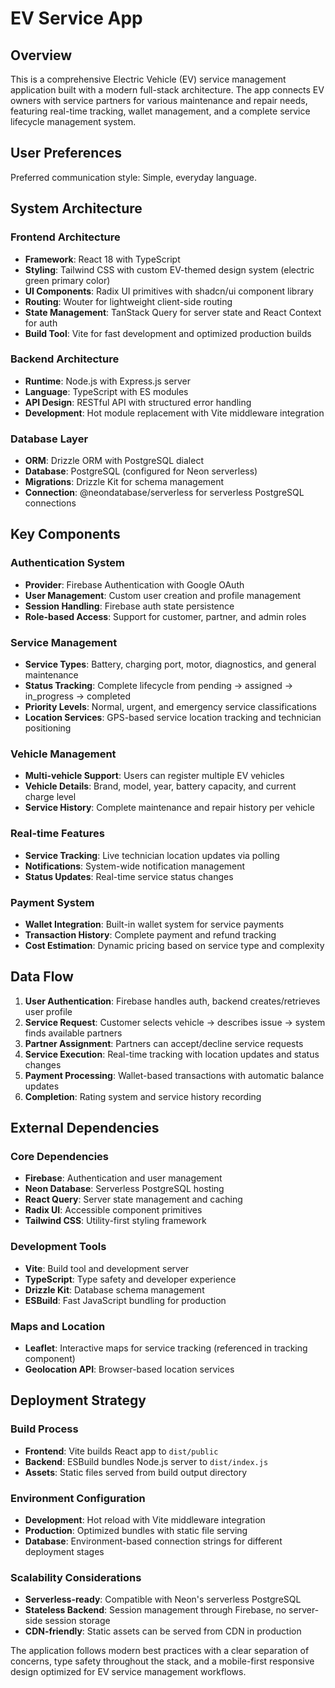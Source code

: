 # EV Service App

## Overview

This is a comprehensive Electric Vehicle (EV) service management application built with a modern full-stack architecture. The app connects EV owners with service partners for various maintenance and repair needs, featuring real-time tracking, wallet management, and a complete service lifecycle management system.

## User Preferences

Preferred communication style: Simple, everyday language.

## System Architecture

### Frontend Architecture
- **Framework**: React 18 with TypeScript
- **Styling**: Tailwind CSS with custom EV-themed design system (electric green primary color)
- **UI Components**: Radix UI primitives with shadcn/ui component library
- **Routing**: Wouter for lightweight client-side routing
- **State Management**: TanStack Query for server state and React Context for auth
- **Build Tool**: Vite for fast development and optimized production builds

### Backend Architecture
- **Runtime**: Node.js with Express.js server
- **Language**: TypeScript with ES modules
- **API Design**: RESTful API with structured error handling
- **Development**: Hot module replacement with Vite middleware integration

### Database Layer
- **ORM**: Drizzle ORM with PostgreSQL dialect
- **Database**: PostgreSQL (configured for Neon serverless)
- **Migrations**: Drizzle Kit for schema management
- **Connection**: @neondatabase/serverless for serverless PostgreSQL connections

## Key Components

### Authentication System
- **Provider**: Firebase Authentication with Google OAuth
- **User Management**: Custom user creation and profile management
- **Session Handling**: Firebase auth state persistence
- **Role-based Access**: Support for customer, partner, and admin roles

### Service Management
- **Service Types**: Battery, charging port, motor, diagnostics, and general maintenance
- **Status Tracking**: Complete lifecycle from pending → assigned → in_progress → completed
- **Priority Levels**: Normal, urgent, and emergency service classifications
- **Location Services**: GPS-based service location tracking and technician positioning

### Vehicle Management
- **Multi-vehicle Support**: Users can register multiple EV vehicles
- **Vehicle Details**: Brand, model, year, battery capacity, and current charge level
- **Service History**: Complete maintenance and repair history per vehicle

### Real-time Features
- **Service Tracking**: Live technician location updates via polling
- **Notifications**: System-wide notification management
- **Status Updates**: Real-time service status changes

### Payment System
- **Wallet Integration**: Built-in wallet system for service payments
- **Transaction History**: Complete payment and refund tracking
- **Cost Estimation**: Dynamic pricing based on service type and complexity

## Data Flow

1. **User Authentication**: Firebase handles auth, backend creates/retrieves user profile
2. **Service Request**: Customer selects vehicle → describes issue → system finds available partners
3. **Partner Assignment**: Partners can accept/decline service requests
4. **Service Execution**: Real-time tracking with location updates and status changes
5. **Payment Processing**: Wallet-based transactions with automatic balance updates
6. **Completion**: Rating system and service history recording

## External Dependencies

### Core Dependencies
- **Firebase**: Authentication and user management
- **Neon Database**: Serverless PostgreSQL hosting
- **React Query**: Server state management and caching
- **Radix UI**: Accessible component primitives
- **Tailwind CSS**: Utility-first styling framework

### Development Tools
- **Vite**: Build tool and development server
- **TypeScript**: Type safety and developer experience
- **Drizzle Kit**: Database schema management
- **ESBuild**: Fast JavaScript bundling for production

### Maps and Location
- **Leaflet**: Interactive maps for service tracking (referenced in tracking component)
- **Geolocation API**: Browser-based location services

## Deployment Strategy

### Build Process
- **Frontend**: Vite builds React app to `dist/public`
- **Backend**: ESBuild bundles Node.js server to `dist/index.js`
- **Assets**: Static files served from build output directory

### Environment Configuration
- **Development**: Hot reload with Vite middleware integration
- **Production**: Optimized bundles with static file serving
- **Database**: Environment-based connection strings for different deployment stages

### Scalability Considerations
- **Serverless-ready**: Compatible with Neon's serverless PostgreSQL
- **Stateless Backend**: Session management through Firebase, no server-side session storage
- **CDN-friendly**: Static assets can be served from CDN in production

The application follows modern best practices with a clear separation of concerns, type safety throughout the stack, and a mobile-first responsive design optimized for EV service management workflows.